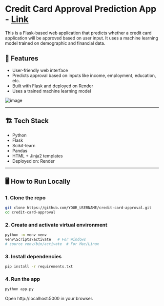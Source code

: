 # Credit Card Approval Prediction App - [Link](https://credit-card-approval-model.onrender.com)  

This is a Flask-based web application that predicts whether a credit card application will be approved based on user input. It uses a machine learning model trained on demographic and financial data.

## 🧠 Features

- User-friendly web interface
- Predicts approval based on inputs like income, employment, education, etc.
- Built with Flask and deployed on Render
- Uses a trained machine learning model
  
![image](https://github.com/user-attachments/assets/53d06383-06c4-4c10-8a26-a808469cd4e6)

---

## 🏗️ Tech Stack

- Python
- Flask
- Scikit-learn
- Pandas
- HTML + Jinja2 templates
- Deployed on: Render

---

## 🖥️ How to Run Locally

### 1. Clone the repo
```bash
git clone https://github.com/YOUR_USERNAME/credit-card-approval.git
cd credit-card-approval
```

### 2. Create and activate virtual environment
```bash
python -m venv venv
venv\Scripts\activate   # For Windows
# source venv/bin/activate  # For Mac/Linux
```

### 3. Install dependencies
```bash
pip install -r requirements.txt
```

### 4. Run the app
```bash
python app.py
```
Open http://localhost:5000 in your browser.
